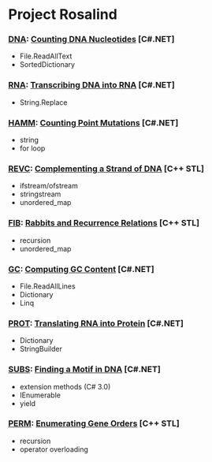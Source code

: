 # Project Rosalind
### [DNA](DNA): [Counting DNA Nucleotides](http://rosalind.info/problems/dna/) [C#.NET]
* File.ReadAllText
* SortedDictionary
### [RNA](RNA): [Transcribing DNA into RNA](http://rosalind.info/problems/rna/) [C#.NET]
* String.Replace
### [HAMM](HAMM): [Counting Point Mutations](http://rosalind.info/problems/hamm/) [C#.NET]
* string
* for loop
### [REVC](REVC): [Complementing a Strand of DNA](http://rosalind.info/problems/revc/) [C++ STL]
* ifstream/ofstream
* stringstream
* unordered_map
### [FIB](FIB): [Rabbits and Recurrence Relations](http://rosalind.info/problems/fib/) [C++ STL]
* recursion
* unordered_map
### [GC](GC): [Computing GC Content](http://rosalind.info/problems/gc/) [C#.NET]
* File.ReadAllLines
* Dictionary
* Linq
### [PROT](PROT): [Translating RNA into Protein](http://rosalind.info/problems/prot/) [C#.NET]
* Dictionary
* StringBuilder
### [SUBS](SUBS): [Finding a Motif in DNA](http://rosalind.info/problems/subs/) [C#.NET]
* extension methods (C# 3.0)
* IEnumerable
* yield
### [PERM](PERM): [Enumerating Gene Orders](http://rosalind.info/problems/perm/) [C++ STL]
* recursion
* operator overloading